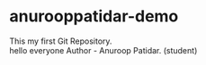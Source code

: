 # anurooppatidar-demo
This my first Git Repository.
<br>
hello everyone 
Author - Anuroop Patidar. (student)
